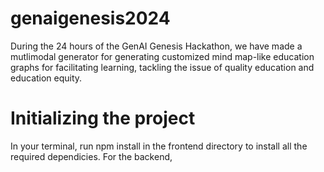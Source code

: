 # genaigenesis2024

During the 24 hours of the GenAI Genesis Hackathon, we have made a mutlimodal generator for generating customized mind map-like education graphs for facilitating learning, tackling the issue of quality education and education equity.


# Initializing the project

In your terminal, run npm install in the frontend directory to install all the required dependicies. For the backend, 
